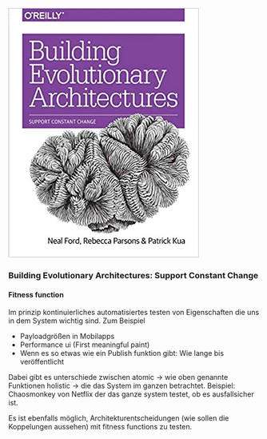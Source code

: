 ![cover](cover.jpg)

### Building Evolutionary Architectures: Support Constant Change

#### Fitness function
Im prinzip kontinuierliches automatisiertes testen von Eigenschaften die uns in dem System wichtig sind.
Zum Beispiel 
 - Payloadgrößen in Mobilapps
 - Performance ui (First meaningful paint)
 - Wenn es so etwas wie ein Publish funktion gibt: Wie lange bis veröffentlicht
 
 Dabei gibt es unterschiede zwischen
 atomic -> wie oben genannte Funktionen
 holistic -> die das System im ganzen betrachtet. Beispiel: Chaosmonkey von Netflix der das ganze system testet, ob es ausfallsicher ist.
 
Es ist ebenfalls möglich, Architekturentscheidungen (wie sollen die Koppelungen aussehen) mit fitness functions zu testen.
